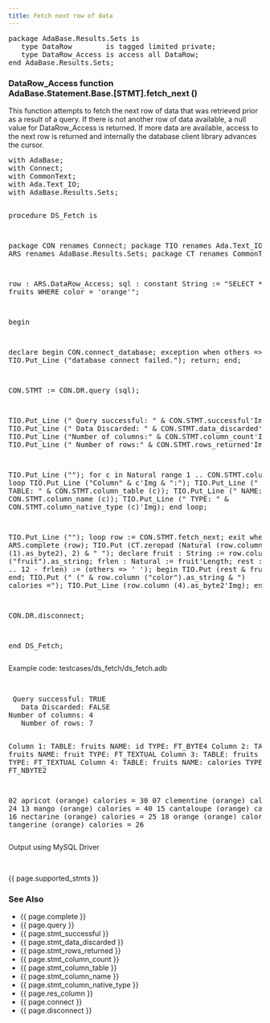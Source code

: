 ```yaml
---
title: Fetch next row of data
---
```


<div class="leftside">
<pre class="code">
package AdaBase.Results.Sets is
   type DataRow        is tagged limited private;
   type DataRow_Access is access all DataRow;
end AdaBase.Results.Sets;
</pre>
<h3>DataRow_Access function<br/>
AdaBase.Statement.Base.[STMT].fetch_next ()</h3>
<p>
This function attempts to fetch the next row of data that was retrieved
prior as a result of a query.  If there is not another row of data
available, a null value for DataRow_Access is returned.  If more data
are available, access to the next row is returned and internally the database
client library advances the cursor.
</p>
<pre class="code">
with AdaBase;
with Connect;
with CommonText;
with Ada.Text_IO;
with AdaBase.Results.Sets;

procedure DS_Fetch is

   package CON renames Connect;
   package TIO renames Ada.Text_IO;
   package ARS renames AdaBase.Results.Sets;
   package CT  renames CommonText;

   row : ARS.DataRow_Access;
   sql : constant String := "SELECT * FROM fruits WHERE color = 'orange'";

begin

   declare
   begin
      CON.connect_database;
   exception
      when others =>
         TIO.Put_Line ("database connect failed.");
         return;
   end;

   CON.STMT := CON.DR.query (sql);

   TIO.Put_Line (" Query successful: " & CON.STMT.successful'Img);
   TIO.Put_Line ("   Data Discarded: " & CON.STMT.data_discarded'Img);
   TIO.Put_Line ("Number of columns:" & CON.STMT.column_count'Img);
   TIO.Put_Line ("   Number of rows:" & CON.STMT.rows_returned'Img);

   TIO.Put_Line ("");
   for c in Natural range 1 .. CON.STMT.column_count loop
      TIO.Put_Line ("Column" & c'Img & ":");
      TIO.Put_Line ("   TABLE: " & CON.STMT.column_table (c));
      TIO.Put_Line ("    NAME: " & CON.STMT.column_name (c));
      TIO.Put_Line ("    TYPE: " & CON.STMT.column_native_type (c)'Img);
   end loop;

   TIO.Put_Line ("");
   loop
      row := CON.STMT.fetch_next;
      exit when ARS.complete (row);
      TIO.Put (CT.zeropad (Natural (row.column (1).as_byte2), 2) & " ");
      declare
         fruit : String := row.column ("fruit").as_string;
         frlen : Natural := fruit'Length;
         rest  : String (1 .. 12 - frlen) := (others => ' ');
      begin
         TIO.Put (rest & fruit);
      end;
      TIO.Put (" (" & row.column ("color").as_string & ") calories =");
      TIO.Put_Line (row.column (4).as_byte2'Img);
   end loop;

   CON.DR.disconnect;

end DS_Fetch;
</pre>
<p class="caption">Example code: testcases/ds_fetch/ds_fetch.adb</p>
<br/>
<pre class="output">
 Query successful: TRUE
   Data Discarded: FALSE
Number of columns: 4
   Number of rows: 7

Column 1:
   TABLE: fruits
    NAME: id
    TYPE: FT_BYTE4
Column 2:
   TABLE: fruits
    NAME: fruit
    TYPE: FT_TEXTUAL
Column 3:
   TABLE: fruits
    NAME: color
    TYPE: FT_TEXTUAL
Column 4:
   TABLE: fruits
    NAME: calories
    TYPE: FT_NBYTE2

02      apricot (orange) calories = 30
07   clementine (orange) calories = 24
13        mango (orange) calories = 40
15   cantaloupe (orange) calories = 25
16    nectarine (orange) calories = 25
18       orange (orange) calories = 65
27    tangerine (orange) calories = 26
</pre>
<p class="caption">Output using MySQL Driver</p>
<br/>
<p>{{ page.supported_stmts }}</p>
</div>
<div class="sidenav">
  <h3>See Also</h3>
  <ul>
    <li>{{ page.complete }}</li>
    <li>{{ page.query }}</li>
    <li>{{ page.stmt_successful }}</li>
    <li>{{ page.stmt_data_discarded }}</li>
    <li>{{ page.stmt_rows_returned }}</li>
    <li>{{ page.stmt_column_count }}</li>
    <li>{{ page.stmt_column_table }}</li>
    <li>{{ page.stmt_column_name }}</li>
    <li>{{ page.stmt_column_native_type }}</li>
    <li>{{ page.res_column }}</li>
    <li>{{ page.connect }}</li>
    <li>{{ page.disconnect }}</li>
  </ul>
</div>
